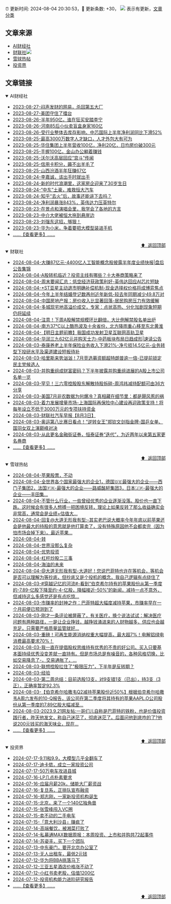 ##

:alarm_clock: 更新时间: 2024-08-04 20:30:53，:rocket: 更新条数: +30， ![](/assets/dot.png) 表示有更新，[文章分类](/TAGS.md)

## 文章来源

- [AI财经社](#ai财经社)  
- [财联社](#财联社)![](/assets/dot.png)   
- [雪球热帖](#雪球热帖)  
- [投资界](#投资界)  

## 文章链接

<details open>
<summary id="ai财经社">
 AI财经社
</summary>


- [2023-08-27-闷声发财的网易，杀回第五大厂](https://www.aicaijing.com.cn/article/18610)  
- [2023-08-27-美团守住了擂台](https://www.aicaijing.com.cn/article/18611)  
- [2023-08-26-半年950亿，谁在狂买安踏李宁](https://www.aicaijing.com.cn/article/18607)  
- [2023-08-26-河南85后小伙卖盲盒身家160亿](https://www.aicaijing.com.cn/article/18608)  
- [2023-08-26-受行业整体去库存影响，中芯国际上半年净利润同比下滑52%](https://www.aicaijing.com.cn/article/18609)  
- [2023-08-25-最高3000万数字人才缺口，人才外包大有可为](https://www.aicaijing.com.cn/article/18601)  
- [2023-08-25-华住集团上半年营收100亿，净利20亿，日均房价破300元](https://www.aicaijing.com.cn/article/18602)  
- [2023-08-25-手握100亿，金山办公躺着赚钱](https://www.aicaijing.com.cn/article/18603)  
- [2023-08-25-沃尔沃高层回应“宫斗”传闻](https://www.aicaijing.com.cn/article/18604)  
- [2023-08-25-信用卡积分，薅不出羊毛了](https://www.aicaijing.com.cn/article/18605)  
- [2023-08-25-山西汾酒半年狂赚67亿](https://www.aicaijing.com.cn/article/18606)  
- [2023-08-24-李嘉诚，该出手时就出手](https://www.aicaijing.com.cn/article/18596)  
- [2023-08-24-新的时代浪潮里，这家房企迎来了30岁生日](https://www.aicaijing.com.cn/article/18597)  
- [2023-08-24-“中东”土豪，难救恒大汽车](https://www.aicaijing.com.cn/article/18598)  
- [2023-08-24-知乎“去火”后，故事还能讲下去吗？](https://www.aicaijing.com.cn/article/18599)  
- [2023-08-24-净利润暴涨843%，英伟达力压英特尔](https://www.aicaijing.com.cn/article/18600)  
- [2023-08-23-在景点和演唱会里，我学会了各地的方言](https://www.aicaijing.com.cn/article/18591)  
- [2023-08-23-中介大佬被恒大拖到悬崖边](https://www.aicaijing.com.cn/article/18592)  
- [2023-08-23-刘强东这招，够狠！](https://www.aicaijing.com.cn/article/18593)  
- [2023-08-23-华为小米，争着要把大模型装进手机](https://www.aicaijing.com.cn/article/18594)  
- [......【查看更多】......](/details/AI财经社.md)

<div align="right"><a href="#文章来源">⬆ &nbsp;返回顶部</a></div>
</details>

<details open>
<summary id="财联社">
 财联社
</summary>


- [2024-08-04-大赚87亿元-4400亿人工智能概念股披露半年度业绩快报|盘后公告集锦](https://www.cls.cn/detail/1753558)  
- [2024-08-04-A股转机临近？投资主线有哪些？十大券商策略来了](https://www.cls.cn/detail/1753556)  
- [2024-08-04-周末要闻汇总：低空经济获政策利好-英伟达回应AI芯片短缺](https://www.cls.cn/detail/1753485)  
- [2024-08-04-*ST亚星主动退市明确补偿机制-现金选择权价格将成博弈焦点](https://www.cls.cn/detail/1753435)  
- [2024-08-04-今年上半年结婚登记数再创近年新低-较去年同期减少49.8万对](https://www.cls.cn/detail/1753433)  
- [2024-08-04-中国房地产报：房价收入比显著回落-居民购房压力有效缓解](https://www.cls.cn/detail/1753374)  
- [2024-08-04-多城现宅地高溢价成交，专家：点状高热、分化加剧现象短期仍将延续](https://www.cls.cn/detail/1753369)  
- [2024-08-04-注意！下周A股解禁规模环比翻倍，大比例解禁股名单出炉](https://www.cls.cn/detail/1753367)  
- [2024-08-04-南方37℃以上酷热波及十余省份，北方降雨重心移至东北黄淮](https://www.cls.cn/detail/1753416)  
- [2024-08-04-【明日主题前瞻】我国成功发射卫星互联网高轨卫星](https://www.cls.cn/detail/1753533)  
- [2024-08-04-华润三九62亿元并购天士力-中药板块布局日趋成形|速读公告](https://www.cls.cn/detail/1753588)  
- [2024-08-03-泰康养老上半年保险业务收入下滑21%-净亏损14.5亿元-业务转型下投研水平及渠道建设短板待补](https://www.cls.cn/detail/1753239)  
- [2024-08-03-哈里斯来势汹汹！7月竞选募资额超特朗普逾一倍-已提前锁定民主党候选人](https://www.cls.cn/detail/1753249)  
- [2024-08-03-并购重组成财富密码？下半年披露并购重组进展的A股上市公司名单一览](https://www.cls.cn/detail/1752314)  
- [2024-08-03-罕见！三六零控股股东解散持股拆碎-周鸿祎减持配额可由36方分享](https://www.cls.cn/detail/1753218)  
- [2024-08-03-美国7月非农数据为何爆冷？真相藏在细节里：都是飓风惹的祸](https://www.cls.cn/detail/1753168)  
- [2024-08-03-着力发展增量市场-上海国际再保险中心建设再迎政策支持！将每年设立不低于3000万元的专项扶持资金](https://www.cls.cn/detail/1753154)  
- [2024-08-03-财联社汽车早报【8月3日】](https://www.cls.cn/detail/1753163)  
- [2024-08-03-奥运第八比赛日看点！“逆转女王”郑钦文剑指金牌-国乒女单、国羽女双上演巅峰对决](https://www.cls.cn/detail/1753172)  
- [2024-08-03-从此更名金融街证券，恒泰证券“迭代”，为近两年以来第五家更名券商](https://www.cls.cn/detail/1753178)  
- [......【查看更多】......](/details/财联社.md)

<div align="right"><a href="#文章来源">⬆ &nbsp;返回顶部</a></div>
</details>

<details open>
<summary id="雪球热帖">
 雪球热帖
</summary>


- [2024-08-04-苹果股票，不动](https://xueqiu.com/6038415265/299854965)  
- [2024-08-04-全世界各个国家最强大的企业1，德国🇩🇪最强大的企业——西门子集团2，法国🇫🇷-最强大的企业——路威酩轩集团3，日本🇯🇵-最强大的企业——丰田集...](https://xueqiu.com/4774912529/299839663)  
- [2024-08-04-不管什么行业，一些曾经优秀的企业逐渐没落。股价也一直下跌。这时候会有很多人想搏一把困境反转，理论上如果反转了那么收益确实会非常高，通常会是业绩+估值大...](https://xueqiu.com/9518372158/299835566)  
- [2024-08-04-回复@大道无形我有型:-其实老巴说大概率今年年底以前苹果还会是他最大的持股的意思就是他打算卖了，没有特殊原因他不会都卖完（因为怕市场会掉下来）。最近苹果...](https://xueqiu.com/1247347556/299837093)  
- [2024-08-04-转](https://xueqiu.com/1247347556/299828111)  
- [2024-08-04-世界没那么复杂](https://xueqiu.com/2847763783/299837375)  
- [2024-08-04-优势投资](https://xueqiu.com/1553799558/299829399)  
- [2024-08-04-杠杆炒股二三事](https://xueqiu.com/4373567778/299831331)  
- [2024-08-04-海油的未来](https://xueqiu.com/8893943149/299836124)  
- [2024-08-04-@大道无形我有型-大道好！您说巴菲特也许在等机会，等机会是否可以理解为等抄底，但抄底又是个投机的概念，我自己逻辑有点绕住了](https://xueqiu.com/4508318665/299855722)  
- [2024-08-03-#穿越记忆的河流#-看到“伯克希尔持有的苹果股份从第一季度的-7.89-亿股下降至约-4-亿股，降幅接近-50%”的新闻，减持一点不意外，但减持这么多感觉还是有点吃惊...](https://xueqiu.com/1102105103/299824772)  
- [2024-08-03-市赚率的封神之作：巴菲特超大幅度减持苹果，市赚率早在一个月前便已预测到了](https://xueqiu.com/9363345092/299817054)  
- [2024-08-03-刚才一条评论被屏蔽了，有关医疗，换个说法试试：解决医疗问题有两种路径，一是让企业挣钱，越挣钱涌进来的人财物越多，供应也会越充足，只需要严格质量监管就好...](https://xueqiu.com/7355827634/299802630)  
- [2024-08-03-重磅！可再生能源消纳权重大幅提高，最大超7%！电解铝绿电消费最高要求70%！](https://xueqiu.com/2733868088/299785010)  
- [2024-08-03-我一直在提倡股权思维持有优秀的不贵的好公司。买入只要基本面持续优秀没变差就一直持有。但是市场总是有噪音的，各种风格切换，比如交易降息了-，交易通胀了，...](https://xueqiu.com/9887656769/299789081)  
- [2024-08-03-联想控股扛住了“极限压力”，下半年是反转期？](https://xueqiu.com/9210717241/299782912)  
- [2024-08-03-经验](https://xueqiu.com/2340613631/299783536)  
- [2024-08-03-第二周总结：目前选股13支，对9支错1支（已出），持3支（3正），正确率暂定92.3%](https://xueqiu.com/8963143882/299806430)  
- [2024-08-03-【伯克希尔哈撒韦Q2减持苹果股份近50%】根据伯克希尔哈撒韦A周六发布的10-Q报告，该公司在第二季度将其持有的苹果AAPL.O公司股份从第一季度的7.89亿股大幅减至...](https://xueqiu.com/5124430882/299814066)  
- [2024-08-03-2023.9.21网友帖:一哥们儿自称是巴菲特的铁粉，也是价值投资践行者，昨天他发文，称自己迷茫了，彻底迷茫了。后面问他到底咋的了?他说200元钱买的海天味业，现在...](https://xueqiu.com/1233777375/299784986)  
- [......【查看更多】......](/details/雪球热帖.md)

<div align="right"><a href="#文章来源">⬆ &nbsp;返回顶部</a></div>
</details>

<details open>
<summary id="投资界">
 投资界
</summary>


- [2024-07-17-9.11和9.9，大模型几乎全翻车了](https://posts.careerengine.us/p/6697778c44726b29bffa3a09)  
- [2024-07-17-迪卡侬，成立一家投资公司](https://posts.careerengine.us/p/6697778c44726b29bffa3a01)  
- [2024-07-17-50万电车攻进县城](https://posts.careerengine.us/p/6697779c831e1d29eea44253)  
- [2024-07-16-LP几点朴素要求](https://posts.careerengine.us/p/669636a8720ed522248054dc)  
- [2024-07-16-应届月薪20k，储能大厂薪资战](https://posts.careerengine.us/p/669636a8720ed522248054d4)  
- [2024-07-16-复旦系，正排队宣布融资](https://posts.careerengine.us/p/66963699cb38e136a496986c)  
- [2024-07-16-郑志刚，一家新投资机构诞生](https://posts.careerengine.us/p/66963699cb38e136a4969874)  
- [2024-07-15-北京，来了一个140亿独角兽](https://posts.careerengine.us/p/6694db59a0c3ac562b61f9af)  
- [2024-07-15-张雪峰闯入VC圈](https://posts.careerengine.us/p/6694db59a0c3ac562b61f9b7)  
- [2024-07-15-卖不动的二手电车](https://posts.careerengine.us/p/6694db6836b2f1565d9b541a)  
- [2024-07-15-「意大利沙县」赚疯了](https://posts.careerengine.us/p/6694db6836b2f1565d9b5422)  
- [2024-07-14-高端餐饮，被湘菜打败了](https://posts.careerengine.us/p/6693862333c6e710d0bf9dc4)  
- [2024-07-14-私募通MAX数据周报：本周投资、上市和并购共72起事件](https://posts.careerengine.us/p/6693862333c6e710d0bf9dcc)  
- [2024-07-14-苏姿丰，买下一个团队](https://posts.careerengine.us/p/6693861481427510b2b9c123)  
- [2024-07-13-中东豪门，要开北京办公室了](https://posts.careerengine.us/p/66922794a876f80d113b51fe)  
- [2024-07-13-无人出租车，最低2元钱](https://posts.careerengine.us/p/669227b82202ae0dfac5d713)  
- [2024-07-12-华为将BBA挑落马下](https://posts.careerengine.us/p/6690a6c68082df14ead7eaac)  
- [2024-07-12-三亚五星酒店价格涨不动了](https://posts.careerengine.us/p/6690a6c68082df14ead7eaa4)  
- [2024-07-12-小红书卖老股，估值1200亿](https://posts.careerengine.us/p/6690a6b756b00014bcc00e8f)  
- [2024-07-12-投资机构能力进阶研究报告](https://posts.careerengine.us/p/6690a6b756b00014bcc00e87)  
- [......【查看更多】......](/details/投资界.md)

<div align="right"><a href="#文章来源">⬆ &nbsp;返回顶部</a></div>
</details>
